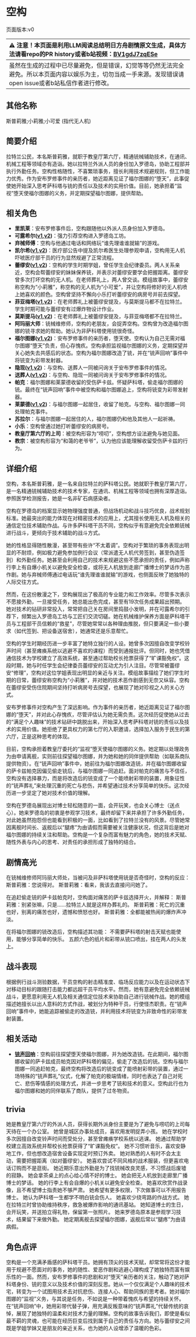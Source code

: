 # 空构
页面版本:v0
 

| :warning: 注意！本页面是利用LLM阅读总结明日方舟剧情原文生成，具体方法请看repo的PR history或者b站视频：[BV1gdJ7zqESe](https://www.bilibili.com/video/BV1gdJ7zqESe/)         |
|:----------------------------|
| 虽然在生成的过程中已尽量避免，但是错误，幻觉等等仍然无法完全避免。所以本页面内容以娱乐为主，切勿当成一手来源。发现错误请open issue或者b站私信作者进行修改。|



## 其他名称
斯普莉雅;小莉雅;小可爱 (指代无人机)
## 简要介绍
拉特兰公民，本名斯普莉雅，就职于教皇厅第六厅，精通铳械辅助技术，在通讯、机械工程等领域亦有造诣。她以拉特兰外派人员的身份加入罗德岛，协助工程部并执行外勤任务。空构性格随性，不喜繁琐事务，擅长利用技术规避规则，但工作能力优秀。作为安布罗修事件的亲历者，她近距离见证了福尔图娜的“堕天”，此事促使她开始深入思考萨科塔与铳的责任以及技术的实用价值。目前，她承担着“监视”堕天使福尔图娜的义务，并定期探望福尔图娜，提供帮助。
## 相关角色
-   **里凯莱**：安布罗修事件后，空构跟随他以外派人员身份加入罗德岛。
-   **可露希尔([v1](extended_char_ke_lu_xi_er.md),[v2](../char_v3/extended_char_ke_lu_xi_er.md))**：强力引荐空构进入罗德岛工坊。
-   **弃械师傅**：空构与他通过电话和网络玩“谁先理谁谁就输”的游戏。
-   **凯尔希([v1](char_003_kalts.md),[v2](../char_v3/char_003_kalts.md))**：医疗部公告中提及凯尔希医生处理参观申请，空构用无人机吓唬医疗部干员的行为显然规避了正常流程。
-   **蕾缪安([v1](char_4193_lemuen.md),[v2](../char_v3/char_4193_lemuen.md))**：空构的学生时期学姐，曾任学生会纪律委员。两人关系亲近，空构会帮蕾缪安的妹妹保养铳，并表示对蕾缪安要学会把握距离。蕾缪安曾多次打坏空构的无人机。在老师葬礼上，两人曾交谈。模组故事中，蕾缪安称空构为“小莉雅”，称空构的无人机为“小可爱”，并让空构将修好的无人机喷上她喜欢的颜色。空构曾坚持不懈向小乐打听蕾缪安的病房号并前去探望。
-   **菲亚梅塔([v1](char_300_phenxi.md),[v2](../char_v3/char_300_phenxi.md))**：在老师葬礼上被蕾缪安提及，与莫斯提马都不在拉特兰。学生时期可能与蕾缪安有过爆炸物设计作业。
-   **莫斯提马([v1](char_213_mostma.md),[v2](../char_v3/char_213_mostma.md))**：在老师葬礼上被蕾缪安提及，与菲亚梅塔都不在拉特兰。
-   **阿玛丽大师**：铳械维修师，空构的老朋友，会捉弄空构。空构曾为改造福尔图娜的铳寻求她的帮助。她认为非萨科塔使用铳很奇怪。
-   **福尔图娜([v1](extended_char_fu_er_tu_na.md),[v2](../char_v3/extended_char_fu_er_tu_na.md))**：安布罗修事件的亲历者，堕天使。空构认为自己无需对福尔图娜“堕天”负责，但心存愧疚。空构承担监视福尔图娜的义务，定期探望并关心她失去共感后的状态。空构为福尔图娜改造了铳，并在“铳声回响”事件中将铳变为彩带发射器。
-   **隐现([v1](char_498_inside.md),[v2](../char_v3/char_498_inside.md))**：与空构、送葬人一同被问询关于安布罗修事件的情况。
-   **送葬人([v1](char_279_excu.md),[v2](../char_v3/char_279_excu.md))**：与空构、隐现一同被问询关于安布罗修事件的情况。
-   **帕克**：福尔图娜和莱蒙德收留的受伤萨卡兹。怀疑萨科塔，偷走福尔图娜的铳。最终在“铳声回响”事件中被空构和福尔图娜追上，空构将铳变为彩带发射器。
-   **莱蒙德([v1](extended_char_lai_meng_de.md),[v2](../char_v3/extended_char_lai_meng_de.md))**：与福尔图娜一起居住，收留了帕克。与空构、福尔图娜一同处理帕克事件。
-   **苏拉尔**：与福尔图娜一起居住的人，福尔图娜仍和他及其他人一起祈祷。
-   **小乐**：空构曾通过她打听蕾缪安的病房号。
-   **教皇厅第六厅的上司**：被空构形容为“唠叨”，空构想方设法避免与她见面。
-   **教宗**：被空构形容为“和蔼的老爷爷”，认为他应该能理解收留受伤萨卡兹的行为。
## 详细介绍
空构，本名斯普莉雅，是一名来自拉特兰的萨科塔公民。她就职于教皇厅第六厅，是一名精通铳械辅助技术的技术专家，在通讯、机械工程等领域也拥有深厚造诣。参照医学检测报告，她是一名非矿石病感染者。

空构在罗德岛的档案显示她物理强度普通，但战场机动和战斗技巧优良，战术规划标准。她最突出的能力体现在对精密技术的应用上，尤其擅长使用无人机及相关的通信定位技术辅助作战。与许多萨科塔干员不同，空构似乎有意避免完全依赖铳械进行战斗，更倾向于技术辅助的战斗方式。

她的性格显得随性散漫，甚至带有些许“不太着调”。空构对于繁琐的事务表现出明显的不耐烦，例如极力避免参加例行会议（常派遣无人机代劳签到，甚至伪造签到）和外勤任务。她甚至会利用自己的技术来规避这些不愿承担的责任，例如声称行李上有自爆小机关以避免安全检查，或将无人机放到走廊广播博士的梦话作为恶作剧。她与弃械师傅通过电话玩“谁先理谁谁就输”的游戏，也侧面反映了她独特的人际交往方式。

然而，在这份散漫之下，空构展现出了极高的专业能力和工作效率。尽管多次表示不愿接外勤，一旦接受任务，她总能出色完成，甚至有19次任务成果超出预期。她对技术的钻研非常投入，常常把自己关在房间里捣鼓小发明，并在可露希尔的引荐下，频繁出入罗德岛工坊与工匠们交流切磋。她在机械维护保养方面是萨科塔干员与工程部干员信赖的“救星”，尽管她常常以各种理由推脱，但只要满足一些小要求（如代签到、把设备送宿舍），她通常还是乐意帮忙。

空构的学生时期经历进一步丰富了她特立独行的人设。她曾多次因擅自改变学校铃声时间（甚至瘫痪系统以逃避不喜欢的课程）而受到通报批评。但同时，她也凭借通信技术为学校建立了高效系统，甚至通过帮助校长抢票获得了“旷课豁免权”。这段时期，她与时任学生会纪律委员蕾缪安的互动尤为引人注目。尽管常被蕾缪安“修理”，空构对这位学姐表现出明显的亲近与关注。模组故事描绘了她们学生时期的日常，蕾缪安称空构为“小莉雅”，并对她的技术恶作剧感到无奈又纵容。空构在蕾缪安受伤住院期间坚持打听病房号去探望，也展现了她对珍视之人的关心方式。

安布罗修事件对空构产生了深远影响。作为事件的亲历者，她近距离见证了福尔图娜的“堕天”，并对此心存愧疚，尽管评估认为她无需负责。这次经历促使她从过去的“满足个人趣味”的技术钻研中跳脱出来，开始深入思考萨科塔对铳的责任以及技术的实用价值。她拒绝了更具权力的第七厅的入职邀请，选择加入服务于民生的第六厅，正是这种思考的体现。

目前，空构承担着教皇厅委托的“监视”堕天使福尔图娜的义务。她定期以处理政务为由申请离舰，实则前往探望福尔图娜，并为她和她的同伴提供帮助（如联系商队提供物资）。在“铳声回响”事件中，她前往为福尔图娜改造铳，并在福尔图娜收留的萨卡兹帕克因偏见偷走铳后，与福尔图娜一同追赶。面对帕克的痛苦与不信任，空构没有选择暴力，而是将改造后的铳变成了一个能喷射彩带的装置，用象征性的“铳声葬礼”来处理沉重的死亡与悲伤，并希望通过技术分享简单的快乐。这次经历进一步坚定了她对技术价值的理解。

空构在罗德岛展现出对博士轻松随意的一面，会开玩笑，也会关心博士（送点心）。她来罗德岛的初衷是参观学习技术，最终却留下来并承担了许多外勤任务，对此她虽然抱怨但也能看到积极的一面，比如看到了拉特兰没有的风景。尽管她常因离舰时间长、返舰后以“腿疼”为由请假而需要被关注健康状况，但这背后是她对福尔图娜的持续关注和帮助。空构是一个复杂而富有魅力的角色，她的技术天赋、随性外表与内心的思考、对责任的承担形成了独特的结合。
## 剧情高光
在铳械维修师阿玛丽大师处，当被问及非萨科塔使用铳是否奇怪时，空构的反应：
斯普莉雅：您说得对。
斯普莉雅：看来，我该去直接问问她了。

在追赶偷走铳的萨卡兹帕克时，空构面对痛苦的萨卡兹选择开火，并解释：
斯普莉雅：别紧张嘛，只是......拉特兰人就是这样办葬礼的。
斯普莉雅：死亡的沉重也好，别离的痛苦也好，遗憾和愤怒也好。
斯普莉雅：全都能被热闹的爆炸声冲淡。

在将福尔图娜的铳改造后，空构描述其功能：
不需要萨科塔的射击天赋也能使用，能够分享简单的快乐。
五颜六色的纸片和彩带从铳口喷出，挂在两人的头发上。
## 战斗表现
根据例行战斗测验数据，干员空构的射击精准度、临场反应能力以及在运动状态下对移动目标的跟随打击能力都远超干员平均水平。然而，她有意避免完全依赖铳械战斗，更愿意利用无人机及相关通信定位技术来协助自己进行铳械作战。她的模组描述她擅长以出人意料的方式作战，被划分为特种干员，行使怪杰职责。在“铳声回响”事件中，她能追踪被偷走的改造铳，并利用技术将铳变为非致命性的彩带发射装置。
## 相关活动
-   **[铳声回响](../stories/story_spuria_set_1.md)**：空构前往探望堕天使福尔图娜，并为她改造铳。在此期间，福尔图娜收留的萨卡兹成员帕克因对萨科塔的偏见，偷走了改造后的铳。空构与福尔图娜一同追赶帕克，最终空构将改造后的铳变成了能喷射彩带的装置，通过一场特殊的“铳声葬礼”仪式，化解了帕克的极端情绪，同时也表达了自己对死亡、悲伤等情感的处理方式，并进一步思考了铳和技术的意义。空构此行也为福尔图娜和她的同伴联系了商队，提供了过冬物资。
## trivia
她是教皇厅第六厅的外派人员，获得长期外派身份主要是为了避免与唠叨的上司每天待在一个办公室。
她曾是城区办事处成员，喜欢用发明捉弄小孩。
她在学校时多次因擅自改变铃声时间而受处分，甚至曾瘫痪学校系统以逃课。
她通过帮助学校建立高效系统并帮校长抢票获得了“旷课豁免权”。
她不习惯听音乐，喜欢安静地工作，但也想改造宿舍设备实现定时预订外卖。
她对熟悉的人有时不会太主动，需要把握距离（如对蕾缪安）。
她喜欢尝试不同风格的战术服装，但更喜欢电话订购而不是逛街。
她近期乐意出外勤是为了找铳械改良灵感，不习惯战后废墟的寂静。
她会拿茶桌上的点心给心情不好的博士。
她会把无人机放到走廊里广播博士的梦话。
她的行李上有会自爆的小机关以避免安全检查。
她喜欢欣赏作战录像，且不希望博士指责她不够严肃。
她希望有更多权限，下次做事可以不用报告博士。
她认为萨科塔一生都学不明白铳会伤人。
她喜欢少绕弯路的作战方式。
她在拉特兰时曾协助维持秩序，救急被爆炸影响的通讯基站。
她知道博士的生日，会开玩笑，并送拍立得礼物，保留第一张照片。
她来罗德岛原本是参观学习技术，结果留下来做外勤。
她定期离舰去探望福尔图娜，返舰后常以“腿疼”为由请病假。
## 角色点评
空构是一个充满矛盾感的萨科塔干员。她拥有顶尖的技术天赋，却常常将这份才能用于规避不愿面对的事务，她的随性、爱恶作剧和逃避心理构成了她独特而富有娱乐性的一面。然而，安布罗修事件的悲剧和对“堕天”亲历者的关注，触动了她对萨科塔身份、铳的意义以及技术价值的深刻反思。她从一个仅仅满足个人趣味的技术宅，转变为一个试图用技术去对抗悲伤、连接人心、帮助同族的思考者。她对福尔图娜的“监视”义务，与其说是任务，不如说是一种带着愧疚与希望的持续关怀。在“铳声回响”中，她用彩带代替子弹，用充满反叛意味的“铳声葬礼”代替传统的哀悼，展现了她独特的温柔和对技术力量的理解。空构的故事告诉我们，即使是看似最不羁的灵魂，也可能在经历巨变后找到属于自己的责任与方向。她与蕾缪安之间既是学姐学妹又是朋友的亲近关系，也为她的人设增添了温暖的色彩。